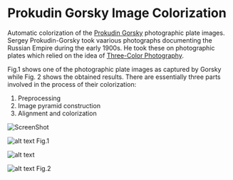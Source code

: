 # Prokudin Gorsky Image Colorization

Automatic colorization of the [Prokudin Gorsky](https://en.wikipedia.org/wiki/Sergey_Prokudin-Gorsky) photographic plate images. Sergey Prokudin-Gorsky took vaarious photographs documenting the Russian Empire during the early 1900s. He took these on photographic plates which relied on the idea of [Three-Color Photography](https://en.wikipedia.org/wiki/Color_photography#Three-color_processes). 

Fig.1 shows one of the photographic plate images as captured by Gorsky while Fig. 2 shows the obtained results. There are essentially three parts involved in the process of their colorization:  

1. Preprocessing  
2. Image pyramid construction  
3. Alignment and colorization  

![ScreenShot](https://github.com/deepankarc/prokudin-gorsky-image-colorization/tree/master/images/ex1.jpg?raw=true "Example 1 - Photographic Plate Image")

![alt text](https://github.com/deepankarc/prokudin-gorsky-image-colorization/tree/master/images/ex2.jpg "Example 2 - Photographic Plate Image")
Fig.1


![alt text](https://github.com/deepankarc/prokudin-gorsky-image-colorization/tree/master/images/res1.jpg "Example 1 - Photographic Plate Image")

![alt text](https://github.com/deepankarc/prokudin-gorsky-image-colorization/tree/master/images/res2.jpg "Example 1 - Photographic Plate Image")
Fig.2
